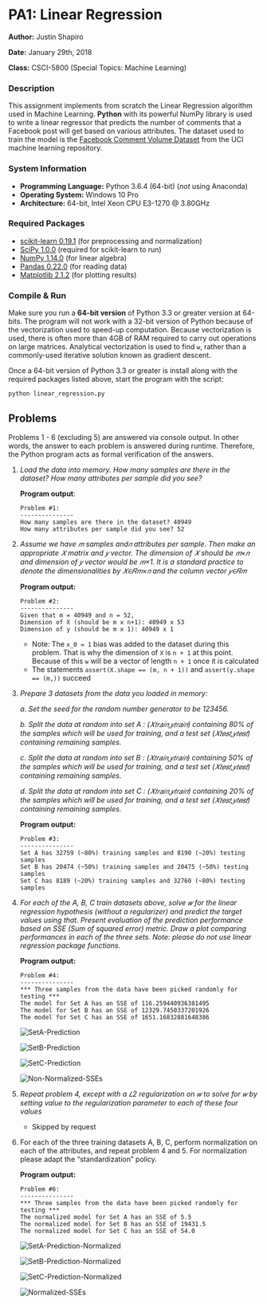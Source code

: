 # PA1: Linear Regression

**Author:** Justin Shapiro

**Date:** January 29th, 2018

**Class:** CSCI-5800 (Special Topics: Machine Learning)

### Description
This assignment implements from scratch the Linear Regression algorithm used in Machine Learning.
**Python** with its powerful NumPy library is used to write a linear regressor that predicts
the number of comments that a Facebook post will get based on various attributes. The dataset
used to train the model is the
 [Facebook Comment Volume Dataset](https://archive.ics.uci.edu/ml/datasets/Facebook+Comment+Volume+Dataset)
 from the UCI machine learning repository.

### System Information
- **Programming Language:** Python 3.6.4 (64-bit) (*not* using Anaconda)
- **Operating System:** Windows 10 Pro
- **Architecture:** 64-bit, Intel Xeon CPU E3-1270 @ 3.80GHz

### Required Packages
- [scikit-learn 0.19.1](https://pypi.python.org/pypi/scipy/1.0.0) (for preprocessing and normalization)
- [SciPy 1.0.0](https://pypi.python.org/pypi/scipy/1.0.0) (required for scikit-learn to run)
- [NumPy 1.14.0](https://pypi.python.org/pypi/numpy/1.14.0) (for linear algebra)
- [Pandas 0.22.0](https://pypi.python.org/pypi/pandas/0.22.0) (for reading data)
- [Matplotlib 2.1.2](https://pypi.python.org/pypi/matplotlib) (for plotting results)

### Compile & Run
Make sure you run a **64-bit version** of Python 3.3 or greater version at 64-bits. The program will not work with a
32-bit version of Python because of the vectorization used to speed-up computation. Because vectorization is used,
there is often more than 4GB of RAM required to carry out operations on large matrices. Analytical vectorization is used
to find `w`, rather than a commonly-used iterative solution known as gradient descent.

Once a 64-bit version of Python 3.3 or greater is install along with the required packages listed above, start the
program with the script:

`python linear_regression.py`

## Problems

Problems 1 - 6 (excluding 5) are answered via console output. In other words, the answer to each problem is answered
during runtime. Therefore, the Python program acts as formal verification of the answers.

1. _Load the data into memory. How many samples are there in the dataset? How many attributes per sample did you see?_

    **Program output**:
    ```
    Problem #1:
    ---------------
    How many samples are there in the dataset? 40949
    How many attributes per sample did you see? 52
    ```

2. _Assume we have 𝑚 samples and𝑛 attributes per sample. Then make an appropriate 𝑋 matrix and 𝑦 vector. The dimension
of 𝑋 should be 𝑚×𝑛 and dimension of 𝑦 vector would be 𝑚×1. It is a standard practice to denote the dimensionalities by
𝑋∈𝑅𝑚×𝑛 and the column vector 𝑦∈𝑅𝑚_

    **Program output:**
    ```
    Problem #2:
    ---------------
    Given that m = 40949 and n = 52,
    Dimension of X (should be m x n+1): 40949 x 53
    Dimension of y (should be m x 1): 40949 x 1
    ```

    * Note: The `x_0 = 1` bias was added to the dataset during this problem. That is why the dimension of `X` is `n + 1`
     at this point. Because of this `w` will be a vector of length `n + 1` once it is calculated
     * The statements `assert(X.shape == (m, n + 1))` and `assert(y.shape == (m,))` succeed

3. _Prepare 3 datasets from the data you loaded in memory:_

    _a. Set the seed for the random number generator to be 123456._

    _b. Split the data at random into set A : (𝑋𝑡𝑟𝑎𝑖𝑛,𝑦𝑡𝑟𝑎𝑖𝑛) containing 80% of the samples which will be used for training, and a test set (𝑋𝑡𝑒𝑠𝑡,𝑦𝑡𝑒𝑠𝑡) containing remaining samples._

    _c. Split the data at random into set B : (𝑋𝑡𝑟𝑎𝑖𝑛,𝑦𝑡𝑟𝑎𝑖𝑛) containing 50% of the samples which will be used for training, and a test set (𝑋𝑡𝑒𝑠𝑡,𝑦𝑡𝑒𝑠𝑡) containing remaining samples._

    _d. Split the data at random into set C : (𝑋𝑡𝑟𝑎𝑖𝑛,𝑦𝑡𝑟𝑎𝑖𝑛) containing 20% of the samples which will be used for training, and a test set (𝑋𝑡𝑒𝑠𝑡,𝑦𝑡𝑒𝑠𝑡) containing remaining samples._

    **Program output:**
    ```
    Problem #3:
    ---------------
    Set A has 32759 (~80%) training samples and 8190 (~20%) testing samples
    Set B has 20474 (~50%) training samples and 20475 (~50%) testing samples
    Set C has 8189 (~20%) training samples and 32760 (~80%) testing samples
    ```

4. _For each of the A, B, C train datasets above, solve 𝑤 for the linear regression hypothesis (without a regularizer)
and predict the target values using that. Present evaluation of the prediction performance based on
SSE (Sum of squared error) metric. Draw a plot comparing performances in each of the three sets. Note: please do not use
 linear regression package functions._

    **Program output:**
    ```
    Problem #4:
    ---------------
    *** Three samples from the data have been picked randomly for testing ***
    The model for Set A has an SSE of 116.259440936381495
    The model for Set B has an SSE of 12329.7450337201926
    The model for Set C has an SSE of 1651.16832881648386
    ```

    ![SetA-Prediction](images/SetA-Prediction.png)

    ![SetB-Prediction](images/SetB-Prediction.png)

    ![SetC-Prediction](images/SetC-Prediction.png)

    ![Non-Normalized-SSEs](images/Non-Normalized-SSEs.png)

5. _Repeat problem 4, except with a 𝐿2 regularization on 𝑤 to solve for 𝑤 by setting value to the regularization
parameter to each of these four values_
    * Skipped by request

6. For each of the three training datasets A, B, C, perform normalization on each of the attributes, and repeat problem
4 and 5. For normalization please adapt the “standardization” policy.

    **Program output:**
    ```
    Problem #6:
    ---------------
    *** Three samples from the data have been picked randomly for testing ***
    The normalized model for Set A has an SSE of 5.5
    The normalized model for Set B has an SSE of 19431.5
    The normalized model for Set C has an SSE of 54.0
    ```

    ![SetA-Prediction-Normalized](images/SetA-Prediction-Normalized.png)

    ![SetB-Prediction-Normalized](images/SetB-Prediction-Normalized.png)

    ![SetC-Prediction-Normalized](images/SetC-Prediction-Normalized.png)

    ![Normalized-SSEs](images/Normalized-SSEs.png)




